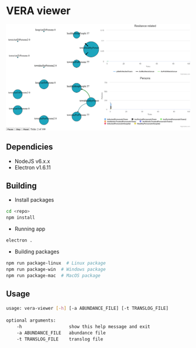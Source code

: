 # VERA viewer
![](https://raw.githubusercontent.com/lpenguin/microbiota-resistome-viewer/master/pictures/Peek%202017-11-28%2015-28.gif)
## Dependicies

* NodeJS v6.x.x
* Electron v1.6.11

## Building

* Install packages

```bash
cd <repo>
npm install
```

* Running app

```bash
electron .
```

* Building packages

```bash
npm run package-linux  # Linux package
npm run package-win  # Windows package
npm run package-mac  # MacOS package
```

## Usage

```bash
usage: vera-viewer [-h] [-a ABUNDANCE_FILE] [-t TRANSLOG_FILE]

optional arguments:
    -h                  show this help message and exit
    -a ABUNDANCE_FILE   abundance file
    -t TRANSLOG_FILE    translog file
```

